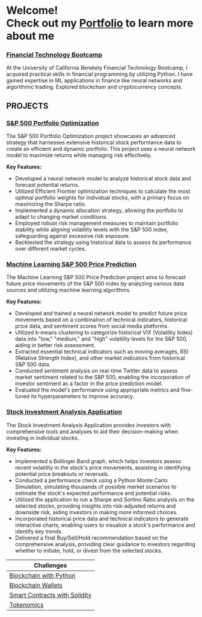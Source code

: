 # Welcome! <br> Check out my [Portfolio](https://diegofavela01.github.io/) to learn more about me

### [Financial Technology Bootcamp](https://github.com/DiegoFavela01/Financial-Technology-Bootcamp)
At the University of California Berekely Financial Technology Bootcamp, I acquired practical skills in financial programming by utilizing Python. I have gained expertise in ML applications in finance like neural networks and algorithmic trading. Explored blockchain and cryptocurrency concepts. 

## PROJECTS

### [S&P 500 Portfolio Optimization](https://github.com/DiegoFavela01/Portfolio_Optimizer)

The S&P 500 Portfolio Optimization project showcases an advanced strategy that harnesses extensive historical stock performance data to create an efficient and dynamic portfolio. This project uses a neural network model to maximize returns while managing risk effectively.

**Key Features:**
- Developed a neural network model to analyze historical stock data and forecast potential returns.
- Utilized Efficient Frontier optimization techniques to calculate the most optimal portfolio weights for individual stocks, with a primary focus on maximizing the Sharpe ratio.
- Implemented a dynamic allocation strategy, allowing the portfolio to adapt to changing market conditions.
- Employed robust risk management measures to maintain portfolio stability while aligning volatility levels with the S&P 500 index, safeguarding against excessive risk exposure.
- Backtested the strategy using historical data to assess its performance over different market cycles.

### [Machine Learning S&P 500 Price Prediction](https://github.com/DiegoFavela01/Stock_Predictor)

The Machine Learning S&P 500 Price Prediction project aims to forecast future price movements of the S&P 500 index by analyzing various data sources and utilizing machine learning algorithms.

**Key Features:**
- Developed and trained a neural network model to predict future price movements based on a combination of technical indicators, historical price data, and sentiment scores from social media platforms.
- Utilized k-means clustering to categorize historical VIX (Volatility Index) data into "low," "medium," and "high" volatility levels for the S&P 500, aiding in better risk assessment.
- Extracted essential technical indicators such as moving averages, RSI (Relative Strength Index), and other market indicators from historical S&P 500 data.
- Conducted sentiment analysis on real-time Twitter data to assess market sentiment related to the S&P 500, enabling the incorporation of investor sentiment as a factor in the price prediction model.
- Evaluated the model's performance using appropriate metrics and fine-tuned its hyperparameters to improve accuracy.

### [Stock Investment Analysis Application](https://github.com/DiegoFavela01/Stock_Analysis_Recommendations)

The Stock Investment Analysis Application provides investors with comprehensive tools and analyses to aid their decision-making when investing in individual stocks.

**Key Features:**
- Implemented a Bollinger Band graph, which helps investors assess recent volatility in the stock's price movements, assisting in identifying potential price breakouts or reversals.
- Conducted a performance check using a Python Monte Carlo Simulation, simulating thousands of possible market scenarios to estimate the stock's expected performance and potential risks.
- Utilized the application to run a Sharpe and Sortino Ratio analysis on the selected stocks, providing insights into risk-adjusted returns and downside risk, aiding investors in making more informed choices.
- Incorporated historical price data and technical indicators to generate interactive charts, enabling users to visualize a stock's performance and identify key trends.
- Delivered a final Buy/Sell/Hold recommendation based on the comprehensive analysis, providing clear guidance to investors regarding whether to initiate, hold, or divest from the selected stocks.

| Challenges |
|------------------------------------|
| [Blockchain with Python](https://github.com/DiegoFavela01/Blockchain-with-Python) |
| [Blockchain Wallets](https://github.com/DiegoFavela01/Blockchain-Wallets)         |
| [Smart Contracts with Solidity](https://github.com/DiegoFavela01/Smart-Contracts-with-Solidity) |
| [Tokenomics](https://github.com/DiegoFavela01/Tokenomics)                          |


